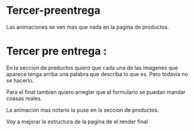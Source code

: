 # Tercer-preentrega

Las animaciones se ven mas que nada en la pagina de productos.




# Tercer pre entrega :

En la seccion de preductos quiero que cada una de las imagenes que aparece tenga arriba una palabra que describa lo que es. Pero todavia no se hacerlo.

Para el final tambien quiero arreglar que al formulario se puedan mandar coasas reales.

La animacion mas notario la puse en la seccion de productos.


Voy a mejorar la estructura de la pagina de el render final
